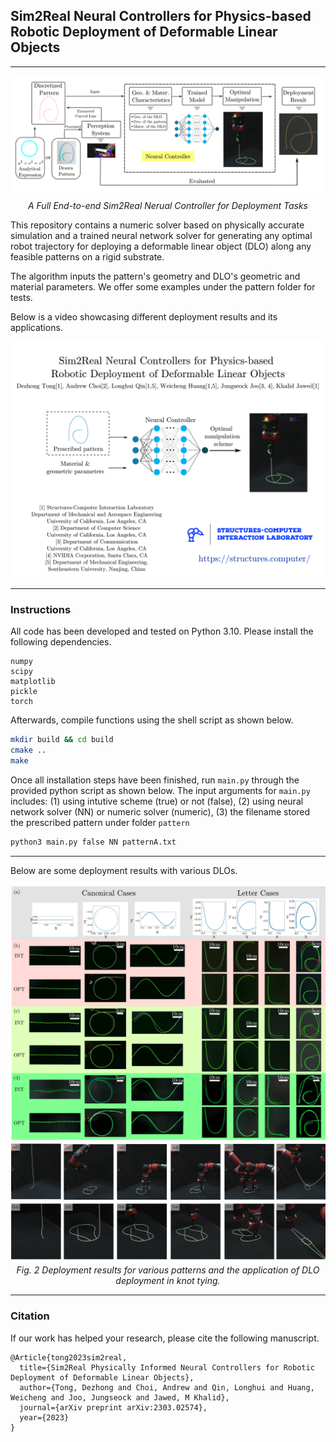 ## Sim2Real Neural Controllers for Physics-based Robotic Deployment of Deformable Linear Objects

---
<p align="center">
<img src="figures/pipeline.png" alt>
<br>
<em> A Full End-to-end Sim2Real Nerual Controller for Deployment Tasks </em>
</p>


This repository contains a numeric solver based on physically accurate simulation and a trained neural network solver for generating any optimal robot trajectory for deploying a deformable linear object (DLO) along any feasible patterns on a rigid substrate.

The algorithm inputs the pattern's geometry and DLO's geometric and material parameters. We offer some examples under the pattern folder for tests.

Below is a video showcasing different deployment results and its applications.

[![Watch the video](figures/coverImage.png)](https://www.youtube.com/watch?v=2tkmbd6oDPw)

---

### Instructions

All code has been developed and tested on Python 3.10. Please install the following dependencies.
```
numpy
scipy
matplotlib
pickle
torch
```

Afterwards, compile functions using the shell script as shown below.
```bash
mkdir build && cd build
cmake ..
make
```

Once all installation steps have been finished, run ``main.py`` through the provided python script as shown below.
The input arguments for ``main.py`` includes: (1) using intutive scheme (true) or not (false), (2) using neural network solver (NN) or numeric solver (numeric), (3) the filename stored the prescribed pattern under folder ``pattern``
```bash
python3 main.py false NN patternA.txt
```

---

Below are some deployment results with various DLOs.

<p align="center">
<img src="figures/comparison.png" alt>
<img src="figures/Knot_case.png" alt>
<br>
<em> Fig. 2 Deployment results for various patterns and the application of DLO deployment in knot tying.</em>
</p>

***

### Citation
If our work has helped your research, please cite the following manuscript.
```
@Article{tong2023sim2real,
  title={Sim2Real Physically Informed Neural Controllers for Robotic Deployment of Deformable Linear Objects},
  author={Tong, Dezhong and Choi, Andrew and Qin, Longhui and Huang, Weicheng and Joo, Jungseock and Jawed, M Khalid},
  journal={arXiv preprint arXiv:2303.02574},
  year={2023}
}
```
